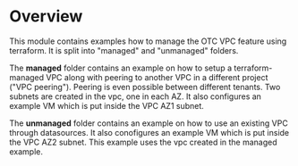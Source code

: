 # Overview

This module contains examples how to manage the OTC VPC feature using terraform. It is split into "managed" and "unmanaged" folders.

The **managed** folder contains an example on how to setup a terraform-managed VPC along with peering to another VPC in a different project ("VPC peering"). Peering is even possible between different tenants. Two subnets are created in the vpc, one in each AZ. It also configures an example VM which is put inside the VPC AZ1 subnet.

The **unmanaged** folder contains an example on how to use an existing VPC through datasources. It also conofigures an example VM which is put inside the VPC AZ2 subnet. This example uses the vpc created in the managed example.

